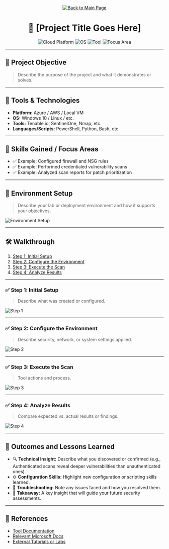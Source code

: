 <p align="center">
  <a href="https://github.com/Samuel-Cavada" target="_blank">
    <img src="https://img.shields.io/badge/Back_to_Main_Page-000000?style=for-the-badge&logo=github&logoColor=white" alt="Back to Main Page"/>
  </a>
</p>

<!-- Mascots Section (optional) -->
<!--
<p align="center">
  <img src="https://github.com/user-attachments/assets/your-mascot-id.png" alt="Mascot" width="100">
</p>
-->

<h1 align="center">🔐 [Project Title Goes Here]</h1>

<p align="center">
  <img src="https://img.shields.io/badge/Platform-[Cloud]-0078D4?style=for-the-badge&logo=microsoftazure&logoColor=white" alt="Cloud Platform" />
  <img src="https://img.shields.io/badge/OS-[Operating System]-0078D6?style=for-the-badge&logo=windows&logoColor=white" alt="OS" />
  <img src="https://img.shields.io/badge/Tool-[Tool Name]-00B388?style=for-the-badge&logo=tool&logoColor=white" alt="Tool" />
  <img src="https://img.shields.io/badge/Focus-[Focus Area]-orange?style=for-the-badge" alt="Focus Area" />
</p>

---

## 📌 Project Objective
> Describe the purpose of the project and what it demonstrates or solves.

---

## 🧰 Tools & Technologies
- **Platform:** Azure / AWS / Local VM
- **OS:** Windows 10 / Linux / etc.
- **Tools:** Tenable.io, SentinelOne, Nmap, etc.
- **Languages/Scripts:** PowerShell, Python, Bash, etc.

---

## 🧠 Skills Gained / Focus Areas
- ✅ Example: Configured firewall and NSG rules
- ✅ Example: Performed credentialed vulnerability scans
- ✅ Example: Analyzed scan reports for patch prioritization

---

## 🧪 Environment Setup
> Describe your lab or deployment environment and how it supports your objectives.

![Environment Setup](assets/images/setup.jpg)

---

## 🛠️ Walkthrough
1. [Step 1: Initial Setup](#step-1-initial-setup)
2. [Step 2: Configure the Environment](#step-2-configure-the-environment)
3. [Step 3: Execute the Scan](#step-3-execute-the-scan)
4. [Step 4: Analyze Results](#step-4-analyze-results)

---

### ✅ Step 1: Initial Setup
> Describe what was created or configured.

![Step 1](assets/images/step1.jpg)

---

### ✅ Step 2: Configure the Environment
> Describe security, network, or system settings applied.

![Step 2](assets/images/step2.jpg)

---

### ✅ Step 3: Execute the Scan
> Tool actions and process.

![Step 3](assets/images/step3.jpg)

---

### ✅ Step 4: Analyze Results
> Compare expected vs. actual results or findings.

![Step 4](assets/images/step4.jpg)

---

## 📝 Outcomes and Lessons Learned
- 🔍 **Technical Insight:** Describe what you discovered or confirmed (e.g., Authenticated scans reveal deeper vulnerabilities than unauthenticated ones).
- ⚙️ **Configuration Skills:** Highlight new configuration or scripting skills learned.
- 🧩 **Troubleshooting:** Note any issues faced and how you resolved them.
- 🎯 **Takeaway:** A key insight that will guide your future security assessments.

---

## 📎 References
- [Tool Documentation](https://example.com)
- [Relevant Microsoft Docs](https://learn.microsoft.com)
- [External Tutorials or Labs](https://link-to-resource)
